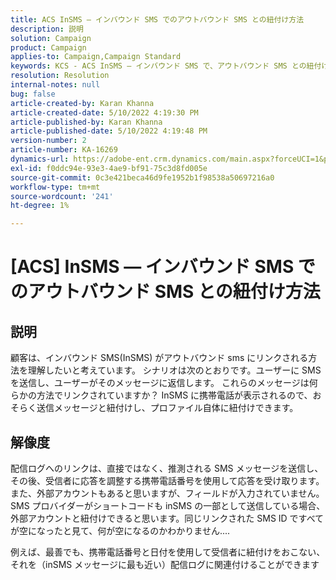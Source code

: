 ```yaml
---
title: ACS InSMS — インバウンド SMS でのアウトバウンド SMS との紐付け方法
description: 説明
solution: Campaign
product: Campaign
applies-to: Campaign,Campaign Standard
keywords: KCS - ACS InSMS — インバウンド SMS で、アウトバウンド SMS との紐付け方法
resolution: Resolution
internal-notes: null
bug: false
article-created-by: Karan Khanna
article-created-date: 5/10/2022 4:19:30 PM
article-published-by: Karan Khanna
article-published-date: 5/10/2022 4:19:48 PM
version-number: 2
article-number: KA-16269
dynamics-url: https://adobe-ent.crm.dynamics.com/main.aspx?forceUCI=1&pagetype=entityrecord&etn=knowledgearticle&id=5aa7ebf4-7cd0-ec11-a7b5-00224809c556
exl-id: f0ddc94e-93e3-4ae9-bf91-75c3d8fd005e
source-git-commit: 0c3e421beca46d9fe1952b1f98538a50697216a0
workflow-type: tm+mt
source-wordcount: '241'
ht-degree: 1%

---
```


# [ACS] InSMS — インバウンド SMS でのアウトバウンド SMS との紐付け方法

## 説明


顧客は、インバウンド SMS(InSMS) がアウトバウンド sms にリンクされる方法を理解したいと考えています。
シナリオは次のとおりです。ユーザーに SMS を送信し、ユーザーがそのメッセージに返信します。
これらのメッセージは何らかの方法でリンクされていますか？ InSMS に携帯電話が表示されるので、おそらく送信メッセージと紐付けし、プロファイル自体に紐付けできます。


## 解像度


配信ログへのリンクは、直接ではなく、推測される SMS メッセージを送信し、その後、受信者に応答を調整する携帯電話番号を使用して応答を受け取ります。また、外部アカウントもあると思いますが、フィールドが入力されていません。 SMS プロバイダーがショートコードも inSMS の一部として送信している場合、外部アカウントと紐付けできると思います。同じリンクされた SMS ID ですべてが空になったと見て、何が空になるのかわかりません....



例えば、最善でも、携帯電話番号と日付を使用して受信者に紐付けをおこない、それを（inSMS メッセージに最も近い）配信ログに関連付けることができます
